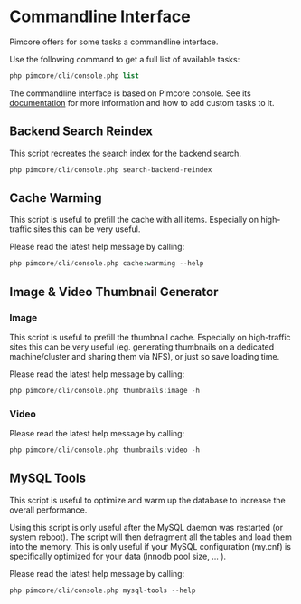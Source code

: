 # Commandline Interface

Pimcore offers for some tasks a commandline interface. 

Use the following command to get a full list of available tasks: 

```php
php pimcore/cli/console.php list
``` 

The commandline interface is based on Pimcore console. See its [documentation](../09_Development_Tools_and_Details/11_Console_CLI.md) 
for more information and how to add custom tasks to it.
 
 
## Backend Search Reindex
This script recreates the search index for the backend search. 

```php
php pimcore/cli/console.php search-backend-reindex
``` 


## Cache Warming

This script is useful to prefill the cache with all items. 
Especially on high-traffic sites this can be very useful. 

Please read the latest help message by calling:
```php
php pimcore/cli/console.php cache:warming --help 
``` 


## Image & Video Thumbnail Generator

### Image
This script is useful to prefill the thumbnail cache. Especially on high-traffic sites this can be very useful 
(eg. generating thumbnails on a dedicated machine/cluster and sharing them via NFS), or just so save loading time.
 
Please read the latest help message by calling:
```php
php pimcore/cli/console.php thumbnails:image -h
``` 

### Video
Please read the latest help message by calling:
```php
php pimcore/cli/console.php thumbnails:video -h 
``` 


## MySQL Tools
This script is useful to optimize and warm up the database to increase the overall performance.
 
Using this script is only useful after the MySQL daemon was restarted (or system reboot). The script will then defragment 
all the tables and load them into the memory. This is only useful if your MySQL configuration (my.cnf) is specifically 
optimized for your data (innodb pool size, ... ).
 
Please read the latest help message by calling: 
```php
php pimcore/cli/console.php mysql-tools --help 
``` 